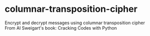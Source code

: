 # columnar-transposition-cipher
Encrypt and decrypt messages using columnar transposition cipher<br />
From Al Sweigart's book: Cracking Codes with Python
